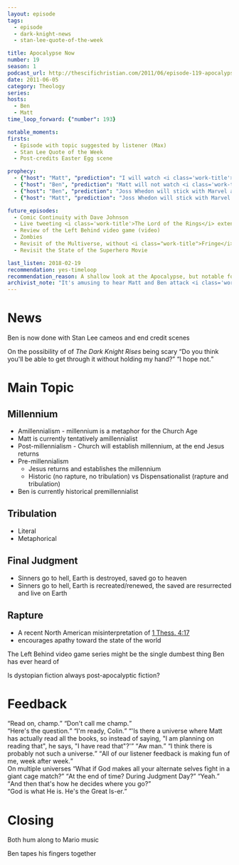 ```yaml
---
layout: episode
tags:
  - episode
  - dark-knight-news 
  - stan-lee-quote-of-the-week

title: Apocalypse Now
number: 19
season: 1
podcast_url: http://thescifichristian.com/2011/06/episode-119-apocalypse-now/
date: 2011-06-05
category: Theology
series: 
hosts:
  - Ben
  - Matt
time_loop_forward: {"number": 193}

notable_moments:
firsts: 
  - Episode with topic suggested by listener (Max) 
  - Stan Lee Quote of the Week
  - Post-credits Easter Egg scene

prophecy: 
  - {"host": "Matt", "prediction": "I will watch <i class='work-title'>The Shawshank Redemption</i> by the Comics Continuity episode", "veracity": false, "comments": "Comics Continuity was № 22. Matt promises again to watch the movie in № 36."}
  - {"host": "Ben", "prediction": "Matt will not watch <i class='work-title'>The Shawshank Redemption</i> by the Comics Continuity episode", "veracity": true, "comments": ""}
  - {"host": "Ben", "prediction": "Joss Whedon will stick with Marvel and not direct a Batman movie", "veracity": true, "comments": "Barely true. Joss Whedon wrote the screenplay for <i class='work-title'>Justice League</i> in 2017, but did not direct."}
  - {"host": "Matt", "prediction": "Joss Whedon will stick with Marvel and not direct a Batman movie", "veracity": true, "comments": ""}

future_episodes: 
  - Comic Continuity with Dave Johnson
  - Live tweeting <i class='work-title'>The Lord of the Rings</i> extended editions back-to-back-to-back <q class='matt inline'>I'm not going to stay over.</q> <q class='archivist inline'>He stayed over.</q>
  - Review of the Left Behind video game (video)
  - Zombies
  - Revisit of the Multiverse, without <i class="work-title">Fringe</i> references (in the distant future)
  - Revisit the State of the Superhero Movie

last_listen: 2018-02-19
recommendation: yes-timeloop
recommendation_reason: A shallow look at the Apocalypse, but notable for being the first time that Ben and Matt attack <i class="work-title">Left Behind</i>.
archivist_note: "It's amusing to hear Matt and Ben attack <i class='work-title'>Left Behind</i> with the fervency of the disillusioned. I was raised with the same eschatology and am currently undecided on the issue, but to play devil's advocate for dispensational premillennialism: prophecy is often vague, and if there's any area where the church could change doctrine \"late in the game\", it would be eschatology."
---
```

# News
Ben is now done with Stan Lee cameos and end credit scenes

<div class="quote">
  <span class="quote-context is-size-6">On the possibility of of <i class="work-title">The Dark Knight Rises</i> being scary</span>
  <q class="ben">Do you think you'll be able to get through it without holding my hand?</q>
  <q class="matt">I hope not.</q>
</div>

# Main Topic

## Millennium
- Amillennialism - millennium is a metaphor for the Church Age
- Matt is currently tentatively amillennialist
- Post-millennialism - Church will establish millennium, at the end Jesus returns
- Pre-millennialism 
  - Jesus returns and establishes the millennium
  - Historic (no rapture, no tribulation) vs Dispensationalist (rapture and tribulation)
- Ben is currently historical premillennialist

## Tribulation
- Literal
- Metaphorical

## Final Judgment
- Sinners go to hell, Earth is destroyed, saved go to heaven
- Sinners go to hell, Earth is recreated/renewed, the saved are resurrected and live on Earth

## Rapture 
- A recent North American misinterpretation of [1 Thess. 4:17](https://www.biblegateway.com/passage/?search=1+thes+4%3A17&version=ESV)
- encourages apathy toward the state of the world

The Left Behind video game series might be the single dumbest thing Ben has ever heard of

Is dystopian fiction always post-apocalyptic fiction? 



# Feedback

<div class="quote">
  <q class="matt">Read on, champ.</q>
  <q class="ben">Don't call me champ.</q>
</div>

<div class="quote">
  <q class="ben">Here's the question.</q>
  <q class="matt">I'm ready, Colin.</q>
  <q class="ben">'Is there a universe where Matt has actually read all the books, so instead of saying, "I am planning on reading that", he says, "I have read that"?'</q>
  <q class="matt">Aw man.</q>
  <q class="ben">I think there is probably not such a universe.</q>
  <q class="matt">All of our listener feedback is making fun of me, week after week.</q>
</div>

<div class="quote">
  <span class="quote-context is-size-6">On multiple universes</span>
  <q class="ben">What if God makes all your alternate selves fight in a giant cage match?</q>
  <q class="matt">At the end of time? During Judgment Day?</q>
  <q class="ben">Yeah.</q>
  <q class="matt">And then that's how he decides where you go?</q>
</div>

<div class="quote">
  <q class="matt">God is what He is. He's the Great Is-er.</q>
</div>



# Closing
Both hum along to Mario music

Ben tapes his fingers together